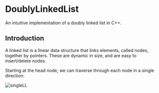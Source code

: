 # DoublyLinkedList

An intuitive implementation of a doubly linked list in C++.

## Introduction

A linked list is a linear data structure that links elements, called nodes, together by pointers. These are dynamic in size, and are easy to insert/delete nodes.

Starting at the head node, we can traverse through each node in a single direction:

![singleLL](https://imgur.com/a/QFQmAvM)

